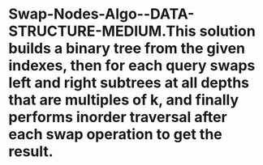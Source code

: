 # Swap-Nodes-Algo--DATA-STRUCTURE-MEDIUM.This solution builds a binary tree from the given indexes, then for each query swaps left and right subtrees at all depths that are multiples of k, and finally performs inorder traversal after each swap operation to get the result.

